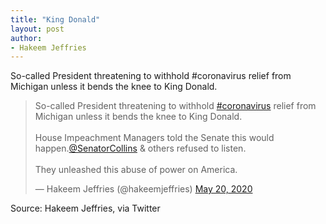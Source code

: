 ```yaml
---
title: "King Donald"
layout: post
author:
- Hakeem Jeffries
---
```


So-called President threatening to withhold #coronavirus relief from Michigan unless it bends the knee to King Donald.

<blockquote class="twitter-tweet"><p lang="en" dir="ltr">So-called President threatening to withhold <a href="https://twitter.com/hashtag/coronavirus?src=hash&amp;ref_src=twsrc%5Etfw">#coronavirus</a> relief from Michigan unless it bends the knee to King Donald.<br><br>House Impeachment Managers told the Senate this would happen.<a href="https://twitter.com/SenatorCollins?ref_src=twsrc%5Etfw">@SenatorCollins</a> &amp; others refused to listen.<br><br>They unleashed this abuse of power on America.</p>&mdash; Hakeem Jeffries (@hakeemjeffries) <a href="https://twitter.com/hakeemjeffries/status/1263223631032836096?ref_src=twsrc%5Etfw">May 20, 2020</a></blockquote> <script async src="https://platform.twitter.com/widgets.js" charset="utf-8"></script>

Source: Hakeem Jeffries, via Twitter
